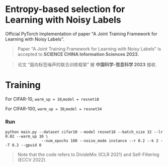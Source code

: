 # Entropy-based selection for Learning with Noisy Labels

Official PyTorch Implementation of paper "A Joint Training Framework for Learning with Noisy Labels". 

> Paper "A Joint Training Framework for Learning with Noisy Labels" is accepted to **SCIENCE CHINA Information Sciences 2023**.

> 论文 “面向标签噪声的联合训练框架” 被 **中国科学-信息科学 2023** 接收.

# Training

For CIFAR-10, `warm_up = 10`,`model = resnet18`

For CIFAR-100, `warm_up = 30`,`model = resnet34`

### Run

```
python main.py --dataset cifar10 --model resnet18 --batch_size 32 --lr 0.02 --warm_up 10 \
                --num_epochs 100 --noise_mode instance --r 0.2 --k 2 --T 0.2 --gpuid 0
```

> Note that the code refers to DivideMix (ICLR 2021) and Self-Filtering (ECCV 2022). 
